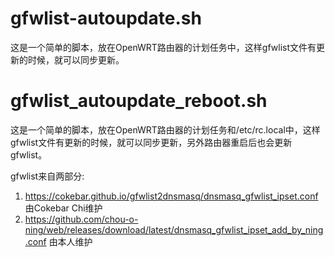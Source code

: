 # gfwlist-autoupdate.sh
这是一个简单的脚本，放在OpenWRT路由器的计划任务中，这样gfwlist文件有更新的时候，就可以同步更新。
# gfwlist_autoupdate_reboot.sh
这是一个简单的脚本，放在OpenWRT路由器的计划任务和/etc/rc.local中，这样gfwlist文件有更新的时候，就可以同步更新，另外路由器重启后也会更新gfwlist。

gfwlist来自两部分: 
1. https://cokebar.github.io/gfwlist2dnsmasq/dnsmasq_gfwlist_ipset.conf 由Cokebar Chi维护
2. https://github.com/chou-o-ning/web/releases/download/latest/dnsmasq_gfwlist_ipset_add_by_ning.conf 由本人维护


